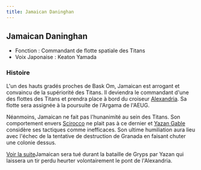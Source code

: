 ```yaml
---
title: Jamaican Daninghan
---
```


Jamaican Daninghan
------------------





* Fonction : Commandant de flotte spatiale des Titans
* Voix Japonaise : Keaton Yamada


### Histoire


L'un des hauts gradés proches de Bask Om, Jamaican est arrogant et convaincu de la supériorité des Titans. Il deviendra le commandant d'une des flottes des Titans et prendra place à bord du croiseur [Alexandria](uc/zeta-gundam/alexandria.html). Sa flotte sera assignée à la poursuite de l'Argama de l'AEUG. 


Néanmoins, Jamaican ne fait pas l'hunanimité au sein des Titans. Son comportement envers [Scirocco](uc/zeta-gundam/paptimus-scirocco.html) ne plait pas à ce dernier et [Yazan Gable](uc/zeta-gundam/yazan-gable.html) considère ses tactiques comme inefficaces. Son ultime humiliation aura lieu avec l'échec de la tentative de destruction de Granada en faisant chuter une colonie dessus. 


[Voir la suite](javascript:spoiler();)Jamaican sera tué durant la bataille de Gryps par Yazan qui laissera un tir perdu heurter volontairement le pont de l'Alexandria.


